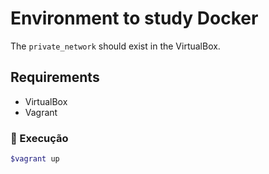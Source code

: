 # Environment to study Docker

The `private_network` should exist in the VirtualBox.

## Requirements

- VirtualBox
- Vagrant

### 🚀 Execução

```bash
$vagrant up
```
